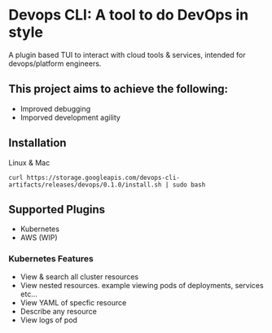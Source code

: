 # Devops CLI: A tool to do DevOps in style

A plugin based TUI to interact with cloud tools & services, intended for devops/platform engineers.

## This project aims to achieve the following:
- Improved debugging
- Imporved development agility

## Installation
Linux & Mac

`curl https://storage.googleapis.com/devops-cli-artifacts/releases/devops/0.1.0/install.sh | sudo bash`

## Supported Plugins
- Kubernetes
- AWS (WIP)

### Kubernetes Features
- View & search all cluster resources
- View nested resources. example viewing pods of deployments, services etc...
- View YAML of specfic resource
- Describe any resource
- View logs of pod
